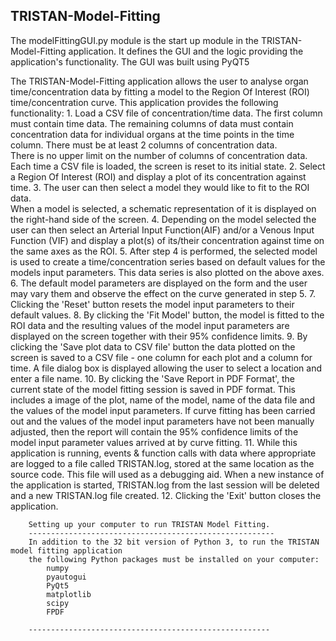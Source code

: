 TRISTAN-Model-Fitting
----------------------
The modelFittingGUI.py module is the start up module in the TRISTAN-Model-Fitting application. 
It defines the GUI and the logic providing the application's functionality.
The GUI was built using PyQT5

   The TRISTAN-Model-Fitting application allows the user to analyse organ time/concentration data
   by fitting a model to the Region Of Interest (ROI) time/concentration curve. 
   This application provides the following functionality:
        1. Load a CSV file of concentration/time data.  The first column must contain time data.
           The remaining columns of data must contain concentration data for individual organs at
           the time points in the time column. 
           There must be at least 2 columns of concentration data.  
           There is no upper limit on the number of columns of concentration data.
           Each time a CSV file is loaded, the screen is reset to its initial state.
        2. Select a Region Of Interest (ROI) and display a plot of its concentration against
            time.
        3. The user can then select a model they would like to fit to the ROI data.  
            When a model is selected, a schematic representation of it is displayed on the 
            right-hand side of the screen.
        4. Depending on the model selected the user can then select an Arterial Input Function(AIF)
            and/or a Venous Input Function (VIF) and display a plot(s) of its/their concentration 
            against time on the same axes as the ROI.
        5. After step 4 is performed, the selected model is used to create a time/concentration series
           based on default values for the models input parameters.  This data series is also plotted 
           on the above axes.
        6. The default model parameters are displayed on the form and the user may vary them
           and observe the effect on the curve generated in step 5.
        7. Clicking the 'Reset' button resets the model input parameters to their default values.
        8. By clicking the 'Fit Model' button, the model is fitted to the ROI data and the resulting
           values of the model input parameters are displayed on the screen together with 
           their 95% confidence limits.
        9. By clicking the 'Save plot data to CSV file' button the data plotted on the screen is saved
            to a CSV file - one column for each plot and a column for time.
            A file dialog box is displayed allowing the user to select a location 
            and enter a file name.
        10. By clicking the 'Save Report in PDF Format', the current state of the model fitting session
            is saved in PDF format.  This includes a image of the plot, name of the model, name of the 
            data file and the values of the model input parameters. If curve fitting has been carried 
            out and the values of the model input parameters have not been manually adjusted, then
            the report will contain the 95% confidence limits of the model input parameter values 
            arrived at by curve fitting.
        11. While this application is running, events & function calls with data where appropriate 
            are logged to a file called TRISTAN.log, stored at the same location as the source code.
            This file will used as a debugging aid. When a new instance of the application is started, 
            TRISTAN.log from the last session will be deleted and a new TRISTAN.log file created.
        12. Clicking the 'Exit' button closes the application.

		Setting up your computer to run TRISTAN Model Fitting.
		-------------------------------------------------------
		In addition to the 32 bit version of Python 3, to run the TRISTAN model fitting application
		the following Python packages must be installed on your computer:
			numpy
			pyautogui
			PyQt5
			matplotlib
			scipy
			FPDF

		------------------------------------------------------

